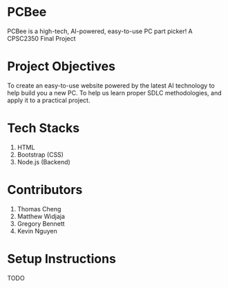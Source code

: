 # PCBee
PCBee is a high-tech, AI-powered, easy-to-use PC part picker! A CPSC2350 Final Project 

# Project Objectives
To create an easy-to-use website powered by the latest AI technology to help build you a new PC. 
To help us learn proper SDLC methodologies, and apply it to a practical project.

# Tech Stacks
1. HTML
2. Bootstrap (CSS)
3. Node.js (Backend)

# Contributors
1. Thomas Cheng
2. Matthew Widjaja
3. Gregory Bennett
4. Kevin Nguyen

# Setup Instructions
TODO

